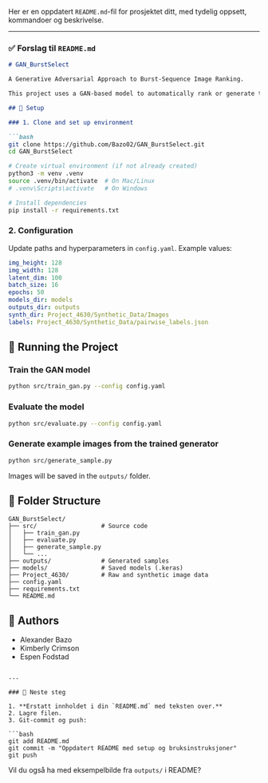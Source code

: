 Her er en oppdatert `README.md`-fil for prosjektet ditt, med tydelig oppsett, kommandoer og beskrivelse.

---

### ✅ Forslag til `README.md`

````markdown
# GAN_BurstSelect

A Generative Adversarial Approach to Burst-Sequence Image Ranking.

This project uses a GAN-based model to automatically rank or generate the best image in a burst sequence, based on features like sharpness, blurriness, posture, and eye contact.

## 🔧 Setup

### 1. Clone and set up environment

```bash
git clone https://github.com/Bazo02/GAN_BurstSelect.git
cd GAN_BurstSelect

# Create virtual environment (if not already created)
python3 -m venv .venv
source .venv/bin/activate  # On Mac/Linux
# .venv\Scripts\activate   # On Windows

# Install dependencies
pip install -r requirements.txt
````

### 2. Configuration

Update paths and hyperparameters in `config.yaml`. Example values:

```yaml
img_height: 128
img_width: 128
latent_dim: 100
batch_size: 16
epochs: 50
models_dir: models
outputs_dir: outputs
synth_dir: Project_4630/Synthetic_Data/Images
labels: Project_4630/Synthetic_Data/pairwise_labels.json
```

## 🚀 Running the Project

### Train the GAN model

```bash
python src/train_gan.py --config config.yaml
```

### Evaluate the model

```bash
python src/evaluate.py --config config.yaml
```

### Generate example images from the trained generator

```bash
python src/generate_sample.py
```

Images will be saved in the `outputs/` folder.

## 📁 Folder Structure

```
GAN_BurstSelect/
├── src/                  # Source code
│   ├── train_gan.py
│   ├── evaluate.py
│   ├── generate_sample.py
│   └── ...
├── outputs/              # Generated samples
├── models/               # Saved models (.keras)
├── Project_4630/         # Raw and synthetic image data
├── config.yaml
├── requirements.txt
└── README.md
```

## 🧠 Authors

* Alexander Bazo
* Kimberly Crimson
* Espen Fodstad

````

---

### 📌 Neste steg

1. **Erstatt innholdet i din `README.md` med teksten over.**
2. Lagre filen.
3. Git-commit og push:

```bash
git add README.md
git commit -m "Oppdatert README med setup og bruksinstruksjoner"
git push
````

Vil du også ha med eksempelbilde fra `outputs/` i README?
